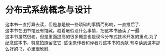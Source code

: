 # 分布式系统概念与设计
这本书一直打算去读，但是总是被一些琐碎的事情而影响，一直推后了.<br>
这本书在图书馆还有馆藏，趁着暑假没什么事情，把这本书通读了一遍.<br>
这本书虽然很老，但是里面提高的很多概念也是现今分布式技术开发的重点.为了纪念这本书，特意拍照留念它.
感谢原作者和译者对这本书的贡献.有幸读到这本那么好的书，心里很欣慰.

